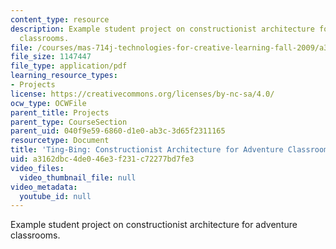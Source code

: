 ```yaml
---
content_type: resource
description: Example student project on constructionist architecture for adventure
  classrooms.
file: /courses/mas-714j-technologies-for-creative-learning-fall-2009/a3162dbc4de046e3f231c72277bd7fe3_MITMAS_714JF09_proj2_brief.pdf
file_size: 1147447
file_type: application/pdf
learning_resource_types:
- Projects
license: https://creativecommons.org/licenses/by-nc-sa/4.0/
ocw_type: OCWFile
parent_title: Projects
parent_type: CourseSection
parent_uid: 040f9e59-6860-d1e0-ab3c-3d65f2311165
resourcetype: Document
title: 'Ting-Bing: Constructionist Architecture for Adventure Classrooms'
uid: a3162dbc-4de0-46e3-f231-c72277bd7fe3
video_files:
  video_thumbnail_file: null
video_metadata:
  youtube_id: null
---
```

Example student project on constructionist architecture for adventure classrooms.